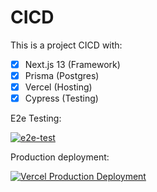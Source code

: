 
# CICD

This is a project CICD with:
- [x] Next.js 13 (Framework)
- [x] Prisma (Postgres)
- [x] Vercel (Hosting)
- [x] Cypress (Testing)

E2e Testing:

[![e2e-test](https://github.com/emhat098/cicd-nodejs-stack/actions/workflows/e2e-test.yaml/badge.svg?branch=main)](https://github.com/emhat098/cicd-nodejs-stack/actions/workflows/e2e-test.yaml)

Production deployment:

[![Vercel Production Deployment](https://github.com/emhat098/cicd-nodejs-stack/actions/workflows/deploy-production.yaml/badge.svg)](https://github.com/emhat098/cicd-nodejs-stack/actions/workflows/deploy-production.yaml)
